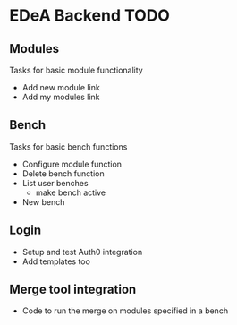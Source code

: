 # EDeA Backend TODO

## Modules

Tasks for basic module functionality

- Add new module link
- Add my modules link

## Bench

Tasks for basic bench functions

- Configure module function
- Delete bench function
- List user benches
  - make bench active
- New bench

## Login

- Setup and test Auth0 integration
- Add templates too

## Merge tool integration

- Code to run the merge on modules specified in a bench
